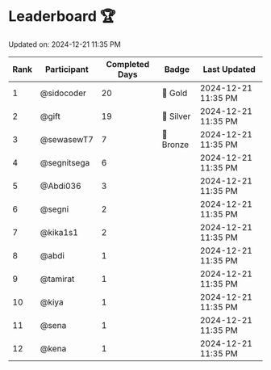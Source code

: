 # Leaderboard 🏆

Updated on: 2024-12-21 11:35 PM

| Rank | Participant       | Completed Days | Badge      | Last Updated         |
|------|-------------------|----------------|------------|----------------------|
| 1    | @sidocoder        | 20             | 🏅 Gold     | 2024-12-21 11:35 PM |
| 2    | @gift             | 19             | 🥈 Silver   | 2024-12-21 11:35 PM |
| 3    | @sewasewT7        | 7              | 🥉 Bronze   | 2024-12-21 11:35 PM |
| 4    | @segnitsega       | 6              |            | 2024-12-21 11:35 PM |
| 5    | @Abdi036          | 3              |            | 2024-12-21 11:35 PM |
| 6    | @segni            | 2              |            | 2024-12-21 11:35 PM |
| 7    | @kika1s1          | 2              |            | 2024-12-21 11:35 PM |
| 8    | @abdi             | 1              |            | 2024-12-21 11:35 PM |
| 9    | @tamirat          | 1              |            | 2024-12-21 11:35 PM |
| 10   | @kiya             | 1              |            | 2024-12-21 11:35 PM |
| 11   | @sena             | 1              |            | 2024-12-21 11:35 PM |
| 12   | @kena             | 1              |            | 2024-12-21 11:35 PM |
